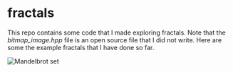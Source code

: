 # fractals

This repo contains some code that I made exploring fractals.
Note that the *bitmap_image.hpp* file is an open source file that I did not write.
Here are some the example fractals that I have done so far.

![Mandelbrot set](img/mandelbrot-darkblue-5000.png)
